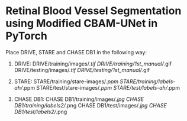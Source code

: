# Retinal Blood Vessel Segmentation using Modified CBAM-UNet in PyTorch

Place DRIVE, STARE and CHASE DB1 in the following way:

1. DRIVE: 
  DRIVE/training/images/*.tif
  DRIVE/training/1st_manual/*.gif
  DRIVE/testing/images/*.tif
  DRIVE/testing/1st_manual/*.gif

2. STARE:
  STARE/training/stare-images/*.ppm
  STARE/training/labels-ah/*.ppm
  STARE/test/stare-images/*.ppm
  STARE/test/labels-ah/*.ppm

3. CHASE DB1:
  CHASE DB1/training/images/*.jpg
  CHASE DB1/training/labels2/*.png
  CHASE DB1/test/images/*.jpg
  CHASE DB1/test/labels2/*.png
